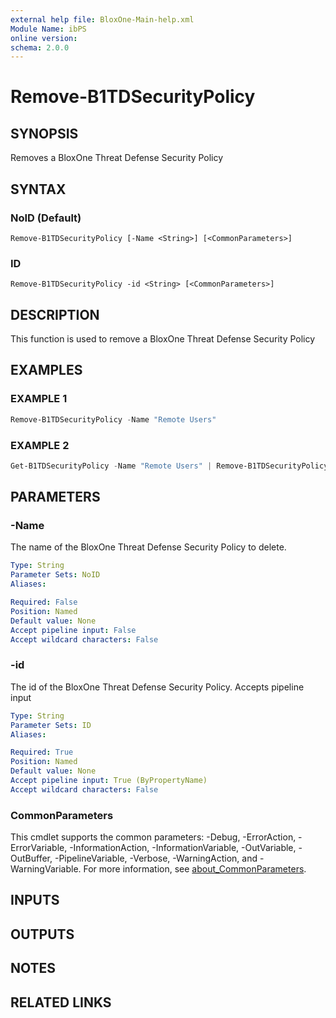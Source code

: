 ```yaml
---
external help file: BloxOne-Main-help.xml
Module Name: ibPS
online version:
schema: 2.0.0
---
```


# Remove-B1TDSecurityPolicy

## SYNOPSIS
Removes a BloxOne Threat Defense Security Policy

## SYNTAX

### NoID (Default)
```
Remove-B1TDSecurityPolicy [-Name <String>] [<CommonParameters>]
```

### ID
```
Remove-B1TDSecurityPolicy -id <String> [<CommonParameters>]
```

## DESCRIPTION
This function is used to remove a BloxOne Threat Defense Security Policy

## EXAMPLES

### EXAMPLE 1
```powershell
Remove-B1TDSecurityPolicy -Name "Remote Users"
```

### EXAMPLE 2
```powershell
Get-B1TDSecurityPolicy -Name "Remote Users" | Remove-B1TDSecurityPolicy
```

## PARAMETERS

### -Name
The name of the BloxOne Threat Defense Security Policy to delete.

```yaml
Type: String
Parameter Sets: NoID
Aliases:

Required: False
Position: Named
Default value: None
Accept pipeline input: False
Accept wildcard characters: False
```

### -id
The id of the BloxOne Threat Defense Security Policy.
Accepts pipeline input

```yaml
Type: String
Parameter Sets: ID
Aliases:

Required: True
Position: Named
Default value: None
Accept pipeline input: True (ByPropertyName)
Accept wildcard characters: False
```

### CommonParameters
This cmdlet supports the common parameters: -Debug, -ErrorAction, -ErrorVariable, -InformationAction, -InformationVariable, -OutVariable, -OutBuffer, -PipelineVariable, -Verbose, -WarningAction, and -WarningVariable. For more information, see [about_CommonParameters](http://go.microsoft.com/fwlink/?LinkID=113216).

## INPUTS

## OUTPUTS

## NOTES

## RELATED LINKS
